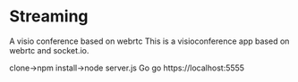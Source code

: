 # Streaming
A visio conference based on webrtc 
This is a visioconference app based on webrtc and socket.io.

clone->npm install->node server.js
Go go https://localhost:5555
